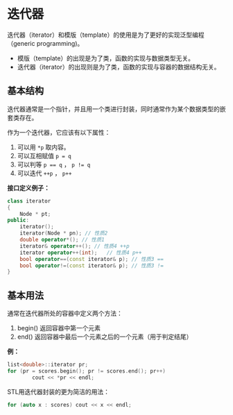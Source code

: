 # 迭代器

迭代器（iterator）和模版（template）的使用是为了更好的实现泛型编程（generic programming)。

- 模版（template）的出现是为了类，函数的实现与数据类型无关。
- 迭代器（iterator）的出现则是为了类，函数的实现与容器的数据结构无关。



## 基本结构

迭代器通常是一个指针，并且用一个类进行封装，同时通常作为某个数据类型的嵌套类存在。

作为一个迭代器，它应该有以下属性：

1. 可以用 `*p` 取内容。
2. 可以互相赋值 `p = q`
3. 可以判等 `p == q` ， `p != q`
4. 可以迭代 `++p` ， `p++`

**接口定义例子：**

```c++
class iterator
{
    Node * pt;
public:
    iterator();
    iterator(Node * pn); // 性质2
    double operator*();	// 性质1
    iterator& operator++();	// 性质4 ++p
    iterator operator++(int);	// 性质4 p++
    bool operator==(const iterator& p);	// 性质3 ==
    bool operator!=(const iterator& p);	// 性质3 !=
}
```

## 基本用法

通常在迭代器所处的容器中定义两个方法：

1. begin() 返回容器中第一个元素
2. end() 返回容器中最后一个元素之后的一个元素（用于判定结尾）

**例：**

```c++
list<double>::iterator pr; 
for (pr = scores.begin(); pr != scores.end(); pr++) 
    	cout << *pr << endl;
```

STL用迭代器封装的更为简洁的用法：

```c++
for (auto x : scores) cout << x << endl;
```